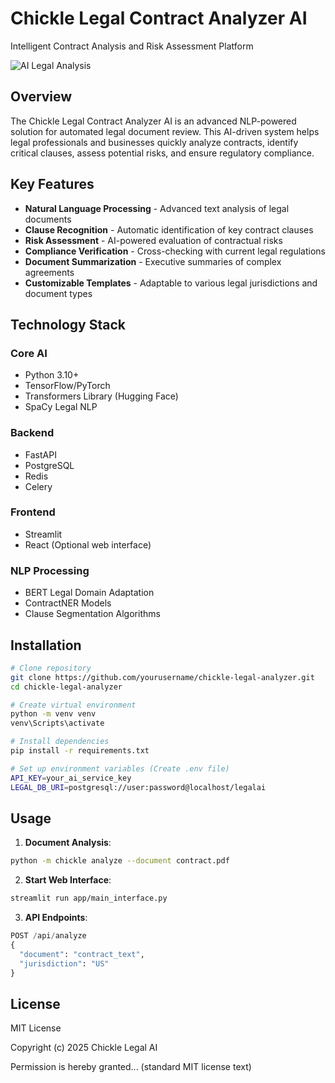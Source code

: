
# Chickle Legal Contract Analyzer AI

Intelligent Contract Analysis and Risk Assessment Platform

![AI Legal Analysis](https://via.placeholder.com/800x200.png?text=AI+Powered+Legal+Contract+Analysis)

## Overview

The Chickle Legal Contract Analyzer AI is an advanced NLP-powered solution for automated legal document review. This AI-driven system helps legal professionals and businesses quickly analyze contracts, identify critical clauses, assess potential risks, and ensure regulatory compliance.

## Key Features

- **Natural Language Processing** - Advanced text analysis of legal documents
- **Clause Recognition** - Automatic identification of key contract clauses
- **Risk Assessment** - AI-powered evaluation of contractual risks
- **Compliance Verification** - Cross-checking with current legal regulations
- **Document Summarization** - Executive summaries of complex agreements
- **Customizable Templates** - Adaptable to various legal jurisdictions and document types

## Technology Stack

### Core AI
- Python 3.10+
- TensorFlow/PyTorch
- Transformers Library (Hugging Face)
- SpaCy Legal NLP

### Backend
- FastAPI
- PostgreSQL
- Redis
- Celery

### Frontend
- Streamlit
- React (Optional web interface)

### NLP Processing
- BERT Legal Domain Adaptation
- ContractNER Models
- Clause Segmentation Algorithms

## Installation

```bash
# Clone repository
git clone https://github.com/yourusername/chickle-legal-analyzer.git
cd chickle-legal-analyzer

# Create virtual environment
python -m venv venv
venv\Scripts\activate

# Install dependencies
pip install -r requirements.txt

# Set up environment variables (Create .env file)
API_KEY=your_ai_service_key
LEGAL_DB_URI=postgresql://user:password@localhost/legalai
```

## Usage

1. **Document Analysis**:
```bash
python -m chickle analyze --document contract.pdf
```

2. **Start Web Interface**:
```bash
streamlit run app/main_interface.py
```

3. **API Endpoints**:
```python
POST /api/analyze
{
  "document": "contract_text",
  "jurisdiction": "US"
}
```

## License

MIT License

Copyright (c) 2025 Chickle Legal AI

Permission is hereby granted... (standard MIT license text)
